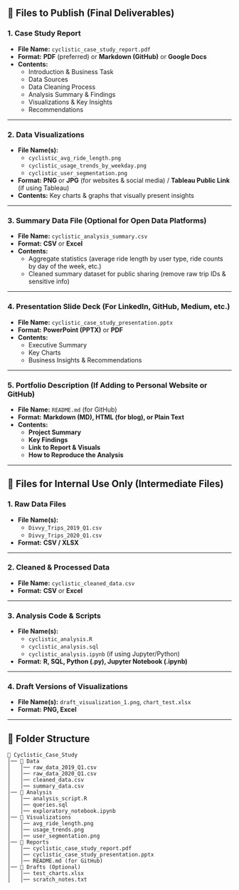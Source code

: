## **🔹 Files to Publish (Final Deliverables)**

### **1. Case Study Report**

- **File Name:** `cyclistic_case_study_report.pdf`
- **Format:** **PDF** (preferred) or **Markdown (GitHub)** or **Google Docs**
- **Contents:**
    - Introduction & Business Task
    - Data Sources
    - Data Cleaning Process
    - Analysis Summary & Findings
    - Visualizations & Key Insights
    - Recommendations

---

### **2. Data Visualizations**

- **File Name(s):**
    - `cyclistic_avg_ride_length.png`
    - `cyclistic_usage_trends_by_weekday.png`
    - `cyclistic_user_segmentation.png`
- **Format:** **PNG** or **JPG** (for websites & social media) / **Tableau Public Link** (if using Tableau)
- **Contents:** Key charts & graphs that visually present insights

---

### **3. Summary Data File (Optional for Open Data Platforms)**

- **File Name:** `cyclistic_analysis_summary.csv`
- **Format:** **CSV** or **Excel**
- **Contents:**
    - Aggregate statistics (average ride length by user type, ride counts by day of the week, etc.)
    - Cleaned summary dataset for public sharing (remove raw trip IDs & sensitive info)

---

### **4. Presentation Slide Deck (For LinkedIn, GitHub, Medium, etc.)**

- **File Name:** `cyclistic_case_study_presentation.pptx`
- **Format:** **PowerPoint (PPTX)** or **PDF**
- **Contents:**
    - Executive Summary
    - Key Charts
    - Business Insights & Recommendations

---

### **5. Portfolio Description (If Adding to Personal Website or GitHub)**

- **File Name:** `README.md` (for GitHub)
- **Format:** **Markdown (MD), HTML (for blog), or Plain Text**
- **Contents:**
    - **Project Summary**
    - **Key Findings**
    - **Link to Report & Visuals**
    - **How to Reproduce the Analysis**

---

## **🔹 Files for Internal Use Only (Intermediate Files)**

### **1. Raw Data Files**

- **File Name(s):**
    - `Divvy_Trips_2019_Q1.csv`
    - `Divvy_Trips_2020_Q1.csv`
- **Format:** **CSV / XLSX**

---

### **2. Cleaned & Processed Data**

- **File Name:** `cyclistic_cleaned_data.csv`
- **Format:** **CSV** or **Excel**

---

### **3. Analysis Code & Scripts**

- **File Name(s):**
    - `cyclistic_analysis.R`
    - `cyclistic_analysis.sql`
    - `cyclistic_analysis.ipynb` (if using Jupyter/Python)
- **Format:** **R, SQL, Python (.py), Jupyter Notebook (.ipynb)**

---

### **4. Draft Versions of Visualizations**

- **File Name(s):** `draft_visualization_1.png`, `chart_test.xlsx`
- **Format:** **PNG, Excel**

---

## **🔹 Folder Structure**

```
📂 Cyclistic_Case_Study
│── 📁 Data
│   │── raw_data_2019_Q1.csv
│   │── raw_data_2020_Q1.csv
│   │── cleaned_data.csv
│   │── summary_data.csv
│── 📁 Analysis
│   │── analysis_script.R
│   │── queries.sql
│   │── exploratory_notebook.ipynb
│── 📁 Visualizations
│   │── avg_ride_length.png
│   │── usage_trends.png
│   │── user_segmentation.png
│── 📁 Reports
│   │── cyclistic_case_study_report.pdf
│   │── cyclistic_case_study_presentation.pptx
│   │── README.md (for GitHub)
│── 📁 Drafts (Optional)
│   │── test_charts.xlsx
│   │── scratch_notes.txt
```